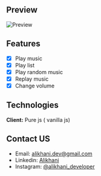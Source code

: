 ## Preview

![Preview](https://user-images.githubusercontent.com/87765316/154227910-17e31aac-bbba-423b-a7ca-273767c8dce7.png)

## Features

- [x] Play music
- [x] Play list
- [x] Play random music
- [x] Replay music
- [x] Change volume

## Technologies

**Client:** Pure js ( vanilla js)

## Contact US

- Email: [alikhani.dev@gmail.com](mailto:alikhani.dev@gmail.com)
- Linkedin: [Alikhani](https://www.linkedin.com/in/amir-hossein-agha-alikhani-060a88217)
- Instagram: [@alikhani_developer](https://www.instagram.com/alikhani_developer/)
